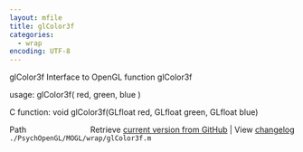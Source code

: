 ```yaml
---
layout: mfile
title: glColor3f
categories:
  - wrap
encoding: UTF-8
---
```


glColor3f  Interface to OpenGL function glColor3f  

usage:  glColor3f( red, green, blue )  

C function:  void glColor3f(GLfloat red, GLfloat green, GLfloat blue)  


<div class="code_header" style="text-align:right;">
  <span style="float:left;">Path&nbsp;&nbsp;</span> <span class="counter">Retrieve <a href=
  "https://raw.github.com/Psychtoolbox-3/Psychtoolbox-3/beta/./PsychOpenGL/MOGL/wrap/glColor3f.m">current version from GitHub</a> | View <a href=
  "https://github.com/Psychtoolbox-3/Psychtoolbox-3/commits/beta/./PsychOpenGL/MOGL/wrap/glColor3f.m">changelog</a></span>
</div>
<div class="code">
  <code>./PsychOpenGL/MOGL/wrap/glColor3f.m</code>
</div>
